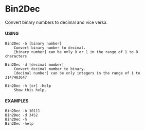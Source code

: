 ﻿# Bin2Dec


Convert binary numbers to decimal and vice versa.


#### USING

    Bin2Dec -b [binary number]
        Convert binary number to decimal.
        [binary number] can be only 0 or 1 in the range of 1 to 8 characters

    Bin2Dec -d [decimal number]
        Convert decimal number to binary.
        [decimal number] can be only integers in the range of 1 to 2147483647

    Bin2Dec -h [or] -help
        Show this help.

#### EXAMPLES

    Bin2Dec -b 10111
    Bin2Dec -d 3452
    Bin2Dec -h
    Bin2Dec -help